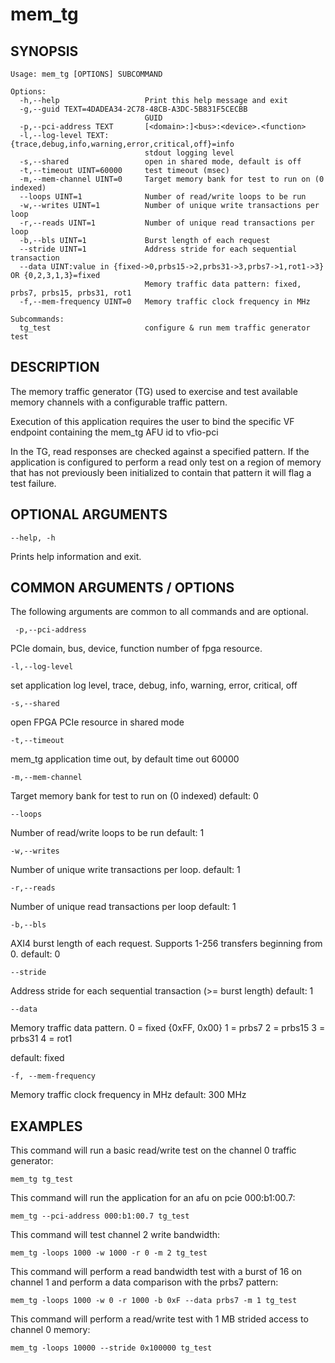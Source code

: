 # mem_tg

## SYNOPSIS ##
```console
Usage: mem_tg [OPTIONS] SUBCOMMAND

Options:
  -h,--help                   Print this help message and exit
  -g,--guid TEXT=4DADEA34-2C78-48CB-A3DC-5B831F5CECBB
                              GUID
  -p,--pci-address TEXT       [<domain>:]<bus>:<device>.<function>
  -l,--log-level TEXT:{trace,debug,info,warning,error,critical,off}=info
                              stdout logging level
  -s,--shared                 open in shared mode, default is off
  -t,--timeout UINT=60000     test timeout (msec)
  -m,--mem-channel UINT=0     Target memory bank for test to run on (0 indexed)
  --loops UINT=1              Number of read/write loops to be run
  -w,--writes UINT=1          Number of unique write transactions per loop
  -r,--reads UINT=1           Number of unique read transactions per loop
  -b,--bls UINT=1             Burst length of each request
  --stride UINT=1             Address stride for each sequential transaction
  --data UINT:value in {fixed->0,prbs15->2,prbs31->3,prbs7->1,rot1->3} OR {0,2,3,1,3}=fixed
                              Memory traffic data pattern: fixed, prbs7, prbs15, prbs31, rot1
  -f,--mem-frequency UINT=0   Memory traffic clock frequency in MHz

Subcommands:
  tg_test                     configure & run mem traffic generator test

```



## DESCRIPTION ##
The memory traffic generator (TG) used to exercise and test available memory channels
with a configurable traffic pattern.

Execution of this application requires the user to bind the specific VF endpoint containing the mem_tg AFU id to vfio-pci

In the TG, read responses are checked against a specified pattern. If the application is configured to perform a read only test on a region of memory that has not previously been initialized to contain that pattern it will flag a test failure.

## OPTIONAL ARGUMENTS ##
`--help, -h`

Prints help information and exit.


## COMMON ARGUMENTS / OPTIONS ##
The following arguments are common to all commands and are optional.

` -p,--pci-address`

PCIe domain, bus, device, function number of fpga resource.

`-l,--log-level`

set application log level, trace, debug, info, warning, error, critical, off

`-s,--shared `

open FPGA PCIe resource in shared mode

`-t,--timeout`

mem_tg application time out, by default time out 60000

`-m,--mem-channel`

Target memory bank for test to run on (0 indexed) 
default: 0

`--loops`

Number of read/write loops to be run 
default: 1

`-w,--writes`

Number of unique write transactions per loop. 
default: 1

`-r,--reads`

Number of unique read transactions per loop 
default: 1

`-b,--bls`

AXI4 burst length of each request.  Supports 1-256 transfers beginning from 0.
default: 0


`--stride`

Address stride for each sequential transaction (>= burst length) 
default: 1


`--data`

Memory traffic data pattern.
0 = fixed {0xFF, 0x00}
1 = prbs7
2 = prbs15
3 = prbs31
4 = rot1

default: fixed

`-f, --mem-frequency`

Memory traffic clock frequency in MHz 
default: 300 MHz

## EXAMPLES ##
This command will run a basic read/write test on the channel 0 traffic generator:
```console
mem_tg tg_test
```

This command will run the application for an afu on pcie 000:b1:00.7:
```console
mem_tg --pci-address 000:b1:00.7 tg_test
```

This command will test channel 2 write bandwidth:
```console
mem_tg -loops 1000 -w 1000 -r 0 -m 2 tg_test
```

This command will perform a read bandwidth test with a burst of 16 on channel 1 and perform a data comparison with the prbs7 pattern:
```console
mem_tg -loops 1000 -w 0 -r 1000 -b 0xF --data prbs7 -m 1 tg_test
```

This command will perform a read/write test with 1 MB strided access to channel 0 memory:
```console
mem_tg -loops 10000 --stride 0x100000 tg_test
```
